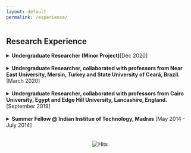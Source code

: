 ```yaml
---
layout: default
permalink: /experience/
---
```


## Research Experience<a name="research"></a>

<details>

<summary><b>Undergraduate Researcher (Minor Project)</b>[Dec 2020]</summary>

 
  * Under [Dr. Deepak Gupta's](https://scholar.google.com/citations?user=MpPI1p4AAAAJ&hl=en) guidance, Proposed a method for generating domain-controlled titles for scientific papers using text-to-text transformer model.
  * Framework: Python (Pytorch)


</details>
<br>

<details>
  
<summary><b>Undergraduate Researcher, collaborated with professors from Near East University, Mersin, Turkey and State University of Ceará, Brazil.</b> [March 2020]</summary>


  * Proposed and implemented a GAN called CovidGAN that generated synthetic chest X-ray images to enhance the performance of CNN for Covid-19 detection. The research aimed at improved Covid-19 detection and more robust radiology systems. Paper published in IEEE Access
  * Framework: Python (Keras)

</details>
<br>
<details>
  
<summary><b>Undergraduate Researcher, collaborated with professors from Cairo University, Egypt and Edge Hill University, Lancashire, England.</b> [September 2019]</summary>

 
  - Proposed and implemented an optimised DenseNet model which has been contrasted with the current CNN architectures by considering two (time and accuracy) quality measures. The study indicated that the performance of the optimised DenseNet model was close to that of the established CNN architectures with far fewer parameters and computation time. Paper published in Computers and Electronics in Agriculture, Elsevier.
  - Frameworks: Python (TensorFlow and Keras) 

</details>
<br>

<details>
  
<summary><b>Summer Fellow @ Indian Institue of Technology, Madras</b> [May 2014 - July 2014]</summary>

  I was a part of Summer Fellowship Programme of IIT Madras and worked here under the guidance of [Prof. Balaraman Ravindran](https://www.cse.iitm.ac.in/~ravi/) in the field of Statistical Machine Learning. I did a project on Collaborative Tweet Recommendation where I used Collaborative Filtering to efficiently recommend relevant tweets to users.

</details>

<br>
<br>

<center> <img src="https://hitcounter.pythonanywhere.com/count/tag.svg" alt="Hits"> </center>


